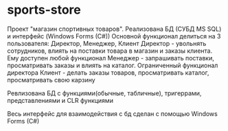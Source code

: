 # sports-store
Проект "магазин спортивных товаров". Реализована БД (СУБД MS SQL) и интерфейс (Windows Forms (C#))
Основной функционал делиться на 3 пользователя: Директор, Менеджер, Клиент
Директор - увольнять сотрудников, влиять на поставки товара в магазин и заказы клиента. Ему доступен любой функционал
Менеджер - запрашивать поставки, просматривать заказы и влиять на каталог. Ограниченный функционал директора
Клиент - делать заказы товаров, просматривать каталог, просматривать свою карзину 

Ревлизована БД с функциями(обычные, табличные), тригеррами, представлениями и CLR функциями 

Весь интерфейс для взаимодействия с бд сделан с помощью Windows Forms (C#)
